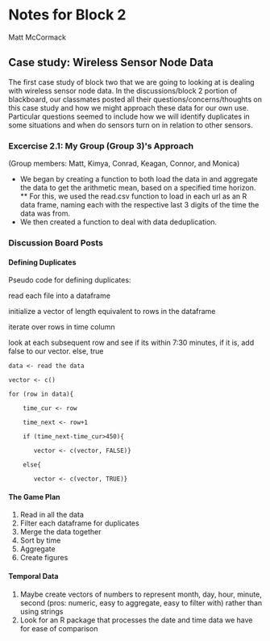 # Notes for Block 2
Matt McCormack

## Case study: Wireless Sensor Node Data
The first case study of block two that we are going to looking at is dealing with wireless sensor node data.
In the discussions/block 2 portion of blackboard, our classmates posted all their questions/concerns/thoughts on this case study and how we might approach these data for our own use. Particular questions seemed to include how we will identify duplicates in some situations and when do sensors turn on in relation to other sensors.

### Excercise 2.1: My Group (Group 3)'s Approach
(Group members: Matt, Kimya, Conrad, Keagan, Connor, and Monica)
* We began by creating a function to both load the data in and aggregate the data to get the arithmetic mean, based on a specified time horizon.
** For this, we used the read.csv function to load in each url as an R data frame, naming each with the respective last 3 digits of the time the data was from.
* We then created a function to deal with data deduplication.

### Discussion Board Posts
#### Defining Duplicates
Pseudo code for defining duplicates:

read each file into a dataframe

initialize a vector of length equivalent to rows in the dataframe

iterate over rows in time column

look at each subsequent row and see if its within 7:30 minutes, if it is, add false to our vector. else, true


    data <- read the data

    vector <- c()

    for (row in data){

        time_cur <- row
    
        time_next <- row+1
    
        if (time_next-time_cur>450){
    
           vector <- c(vector, FALSE)}
       
        else{
    
           vector <- c(vector, TRUE)}
        
#### The Game Plan
1) Read in all the data
2) Filter each dataframe for duplicates
3) Merge the data together
4) Sort by time
5) Aggregate
6) Create figures

#### Temporal Data
1) Maybe create vectors of numbers to represent month, day, hour, minute, second (pros: numeric, easy to aggregate, easy to filter with) rather than using strings
2) Look for an R package that processes the date and time data we have for ease of comparison
